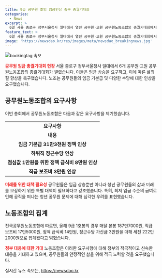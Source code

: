 ```yaml
---
title: 9급 공무원 초임 임금인상 촉구 총궐기대회
categories:
  - News
excerpt: >
  6일 서울 종로구 정부서울청사 일대에서 열린 공무원·교원 공무원노동조합의 총궐기대회에서 공무원들은 낮은 임금으로 실질임금이 삭감되고, 청년공무원들이 최저임금 수준으로 근무하며 공직을 떠나고 있다고 주장했다. 노조는 임금 기본급 및 수당 인상 등을 요구했으며, 올해 9급 1호봉은 본봉 187만7000원으로 집계됐다고 밝혔다. 최동준 기자
feature_text: >
  6일 서울 종로구 정부서울청사 일대에서 열린 공무원·교원 공무원노동조합의 총궐기대회에서 공무원들은 낮은 임금으로 실질임금이 삭감되고, 청년공무원들이 최저임금 수준으로 근무하며 공직을 떠나고 있다고 주장했다. 노조는 임금 기본급 및 수당 인상 등을 요구했으며, 올해 9급 1호봉은 본봉 187만7000원으로 집계됐다고 밝혔다. 최동준 기자
image: 'https://newsdao.kr/res/images/meta/newsdao_breakingnews.jpg'
---
```


<p><img src="https://newsdao.kr/res/images/meta/newsdao_breakingnews.jpg" alt="bookingtag 속보" /></p>

<p><b><span style="color: #ee2323;">공무원 임금 총궐기대회 현장</span></b>
서울 종로구 정부서울청사 일대에서 6개 공무원·교원 공무원노동조합의 총궐기대회가 열렸습니다. 이들은 임금 상승을 요구하고, 이에 따른 삶의 질 향상을 촉구했습니다. 노조는 공무원들의 임금 기본급 및 다양한 수당에 대한 인상을 요구했습니다.</p>

<p data-ke-size="size16"></p>

<h2 data-ke-size="size26">공무원노동조합의 요구사항</h2>

<p>이번 총회에서 공무원노동조합은 다음과 같은 요구사항을 제기했습니다.</p>

<table>
  <tbody>
    <tr>
      <td style="text-align: center; height: 17px;"><b>요구사항</b></td>
    </tr>
    <tr>
      <td style="text-align: center; height: 17px;"><b>내용</b></td>
    </tr>
    <tr>
      <td style="text-align: center; height: 17px;"><b>임금 기본급 31만3천원 정액 인상</b></td>
    </tr>
    <tr>
      <td style="text-align: center; height: 17px;"><b>하위직 정근수당 인상</b></td>
    </tr>
    <tr>
      <td style="text-align: center; height: 17px;"><b>점심값 1만원을 위한 정액 급식비 8만원 인상</b></td>
    </tr>
    <tr>
      <td style="text-align: center; height: 17px;"><b>직급 보조비 3만원 인상</b></td>
    </tr>
  </tbody>
</table>

<p data-ke-size="size16"></p>

<p><b><span style="color: #ee2323;">미래를 위한 대책 필요성</span></b>
공무원들은 임금 상승뿐만 아니라 청년 공무원들의 삶과 미래를 보장하기 위한 특별 대책이 필요하다고 강조했습니다. 특히, 최저 임금 수준의 급여로 인해 공직을 떠나는 청년 공무원 문제에 대해 심각한 우려를 표현했습니다.</p>

<p data-ke-size="size16"></p>

<h2 data-ke-size="size26">노동조합의 집계</h2>

<p>전국공무원노동조합에 따르면, 올해 9급 1호봉의 경우 매달 본봉 187만7000원, 직급 보조비 17만5000원, 정액 급식비 14만원, 정근수당 가산금 3만원을 더해 세전 222만2000원으로 집계됐다고 밝혔습니다.</p>

<p data-ke-size="size16"></p>

<p><b><span style="color: #ee2323;">정부 대응에 대한 기대</span></b>
노동조합은 이러한 요구사항에 대해 정부의 적극적이고 신속한 대응을 기대하고 있으며, 공무원들의 안정적인 삶을 위해 적극 노력할 것을 요구했습니다.</p>

<p data-ke-size="size16"></p>
실시간 뉴스 속보는, <a href="https://newsdao.kr" rel="dofollow">https://newsdao.kr</a>


